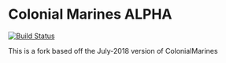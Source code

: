  # Colonial Marines ALPHA
 [![Build Status](https://travis-ci.org/ColonialMarines-Mirror/ColonialMarines-2018.svg?branch=master)](https://travis-ci.org/ColonialMarines-Mirror/ColonialMarines-2018)
 
 This is a fork based off the July-2018 version of ColonialMarines
